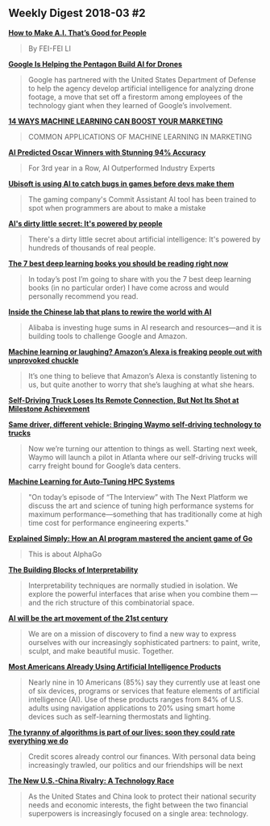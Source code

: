 ## Weekly Digest 2018-03 \#2

**[How to Make A.I. That’s Good for People](https://www.nytimes.com/2018/03/07/opinion/artificial-intelligence-human.html)**
> By FEI-FEI LI

**[Google Is Helping the Pentagon Build AI for Drones](https://gizmodo.com/google-is-helping-the-pentagon-build-ai-for-drones-1823464533)**
> Google has partnered with the United States Department of Defense to help the agency develop artificial intelligence for analyzing drone footage, a move that set off a firestorm among employees of the technology giant when they learned of Google’s involvement.

**[14 WAYS MACHINE LEARNING CAN BOOST YOUR MARKETING](https://www.topbots.com/14-ways-machine-learning-can-boost-marketing/)**
> COMMON APPLICATIONS OF MACHINE LEARNING IN MARKETING

**[AI Predicted Oscar Winners with Stunning 94% Accuracy](https://unanimous.ai/ai-wins-oscars/)**
> For 3rd year in a Row, AI Outperformed Industry Experts

**[Ubisoft is using AI to catch bugs in games before devs make them](http://www.wired.co.uk/article/ubisoft-commit-assist-ai)**
> The gaming company's Commit Assistant AI tool has been trained to spot when programmers are about to make a mistake

**[AI's dirty little secret: It's powered by people](https://phys.org/news/2018-03-ai-dirty-secret-powered-people.html)**
> There's a dirty little secret about artificial intelligence: It's powered by hundreds of thousands of real people.

**[The 7 best deep learning books you should be reading right now](https://www.pyimagesearch.com/2018/03/05/7-best-deep-learning-books-reading-right-now)**
> In today’s post I’m going to share with you the 7 best deep learning books (in no particular order) I have come across and would personally recommend you read.

**[Inside the Chinese lab that plans to rewire the world with AI](https://www.technologyreview.com/s/610219/inside-the-chinese-lab-that-plans-to-rewire-the-world-with-ai/)**
> Alibaba is investing huge sums in AI research and resources—and it is building tools to challenge Google and Amazon.

**[Machine learning or laughing? Amazon’s Alexa is freaking people out with unprovoked chuckle](https://www.geekwire.com/2018/machine-learning-laughing-amazons-alexa-freaking-people-unprovoked-chuckle/)**
> It’s one thing to believe that Amazon’s Alexa is constantly listening to us, but quite another to worry that she’s laughing at what she hears.

**[Self-Driving Truck Loses Its Remote Connection, But Not Its Shot at Milestone Achievement](https://blog.caranddriver.com/self-driving-truck-loses-its-remote-connection-but-not-its-shot-at-milestone-achievement/)**

**[Same driver, different vehicle: Bringing Waymo self-driving technology to trucks](https://medium.com/waymo/same-driver-different-vehicle-bringing-waymo-self-driving-technology-to-trucks-e55824b55b8f)**
> Now we’re turning our attention to things as well. Starting next week, Waymo will launch a pilot in Atlanta where our self-driving trucks will carry freight bound for Google’s data centers.

**[Machine Learning for Auto-Tuning HPC Systems](https://www.nextplatform.com/2018/03/06/machine-learning-auto-tuning-hpc-systems/)**
> "On today’s episode of “The Interview” with The Next Platform we discuss the art and science of tuning high performance systems for maximum performance—something that has traditionally come at high time cost for performance engineering experts."

**[Explained Simply: How an AI program mastered the ancient game of Go](https://medium.com/@mngrwl/explained-simply-how-an-ai-program-mastered-the-ancient-game-of-go-62b8940a9080)**
> This is about AlphaGo

**[The Building Blocks of Interpretability](https://distill.pub/2018/building-blocks/)**
> Interpretability techniques are normally studied in isolation. We explore the powerful interfaces that arise when you combine them — and the rich structure of this combinatorial space.

**[AI will be the art movement of the 21st century](https://qz.com/1023493/ai-will-be-the-art-movement-of-the-21st-century/)**
> We are on a mission of discovery to find a new way to express ourselves with our increasingly sophisticated partners: to paint, write, sculpt, and make beautiful music.
> Together.

**[Most Americans Already Using Artificial Intelligence Products](http://news.gallup.com/poll/228497/americans-already-using-artificial-intelligence-products.aspx)**
> Nearly nine in 10 Americans (85%) say they currently use at least one of six devices, programs or services that feature elements of artificial intelligence (AI). Use of these products ranges from 84% of U.S. adults using navigation applications to 20% using smart home devices such as self-learning thermostats and lighting.

**[The tyranny of algorithms is part of our lives: soon they could rate everything we do](https://www.theguardian.com/commentisfree/2018/mar/05/algorithms-rate-credit-scores-finances-data)**
> Credit scores already control our finances. With personal data being increasingly trawled, our politics and our friendships will be next

**[The New U.S.-China Rivalry: A Technology Race](https://www.nytimes.com/2018/03/06/business/us-china-trade-technology-deals.html)**
> As the United States and China look to protect their national security needs and economic interests, the fight between the two financial superpowers is increasingly focused on a single area: technology.

